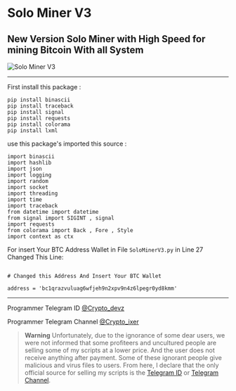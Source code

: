 # Solo Miner V3
New Version Solo Miner with High Speed for mining Bitcoin With all System
---

![Solo Miner V3](link)

---

First install this package :
```
pip install binascii
pip install traceback
pip install signal
pip install requests
pip install colorama
pip install lxml
```


use this package's imported this source :

```
import binascii
import hashlib
import json
import logging
import random
import socket
import threading
import time
import traceback
from datetime import datetime
from signal import SIGINT , signal
import requests
from colorama import Back , Fore , Style
import context as ctx
```

For insert Your BTC Address Wallet in File `SoloMinerV3.py` in Line 27 Changed This Line:

```

# Changed this Address And Insert Your BTC Wallet

address = 'bc1qrazvuluag6wfjeh9n2xpv9n4z6lpegr0yd8kmm' 

``` 

----

Programmer Telegram ID [@Crypto_devz](https://t.me/Crypto_devz)

Programmer Telegram Channel [@Crypto_ixer](https://t.me/Crypto_ixer)

> **Warning**
> Unfortunately, due to the ignorance of some dear users, we were not informed that some profiteers and uncultured people are selling some of my scripts at a lower price. And the user does not receive anything after payment. Some of these ignorant people give malicious and virus files to users. From here, I declare that the only official source for selling my scripts is the [Telegram ID](https://t.me/Crypto_devz) or [Telegram Channel](https://t.me/Crypto_ixer).
